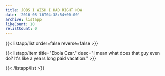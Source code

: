 ```yaml
---
title: JOBS I WISH I HAD RIGHT NOW
date: '2016-08-16T04:38:54+00:00'
archive: listapp
likeCount: 10
relistCount: 0
---
```


{{< listapp/list order=false reverse=false >}}

   {{< listapp/item title="Ebola Czar."
      desc="I mean what does that guy even do? It's like a years long paid vacation." >}}

{{< /listapp/list >}}
